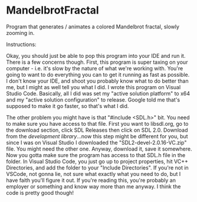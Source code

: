 # MandelbrotFractal
Program that generates / animates a colored Mandelbrot fractal, slowly zooming in. 

Instructions: 

Okay, you should just be able to pop this program into your IDE and run it. There is a few concerns though. 
First, this program is super taxing on your computer - i.e. it's slow by the nature of what we're working 
with. You're going to want to do everything you can to get it running as fast as possible. I don't know 
your IDE, and shoot you probably know what to do better than me, but I might as well tell you what I 
did. I wrote this program on Visual Studio Code. Basically, all I did was set my "active solution 
platform" to x64 and my "active solution configuration" to release. Google told me that's supposed to 
make it go faster, so that's what I did. 

The other problem you might have is that "#include <SDL.h>" bit. You need to make sure you have access
to that file. First you want to libsdl.org, go to the download section, click SDL Releases then click 
on SDL 2.0. Download from the *development library*...now this step might be different for you, but since I was 
on Visual Studio I downloaded the "SDL2-devel-2.0.16-VC.zip" file. You might need the other one. Anyway, 
download it, save it somewhere. Now you gotta make sure the program has access to that SDL.h file in the 
folder. In Visual Studio Code, you just go up to project properties, hit VC++ Directories, and add the folder to 
your "Include Directories". If you're not in VSCode, not gonna lie, not sure what exactly what you need to 
do, but I have faith you'll figure it out. If you're reading this, you're probably an employer or something
and know way more than me anyway. I think the code is pretty good though!

